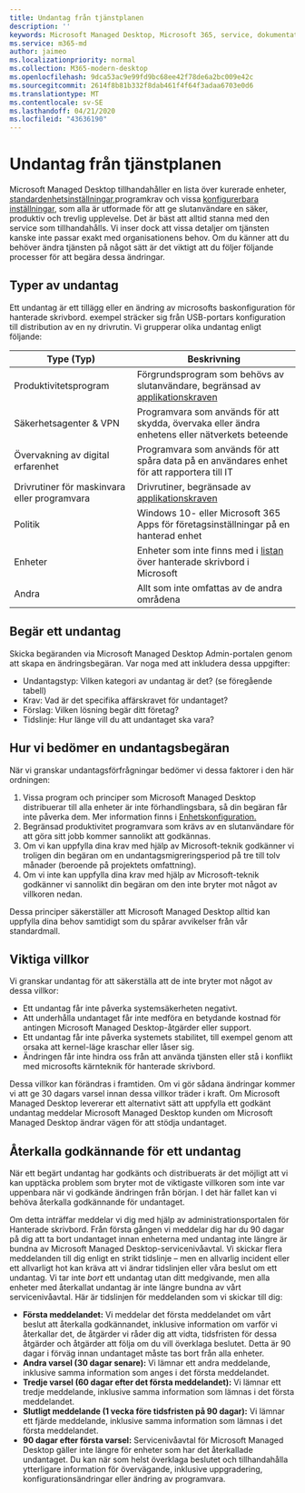 ```yaml
---
title: Undantag från tjänstplanen
description: ''
keywords: Microsoft Managed Desktop, Microsoft 365, service, dokumentation
ms.service: m365-md
author: jaimeo
ms.localizationpriority: normal
ms.collection: M365-modern-desktop
ms.openlocfilehash: 9dca53ac9e99fd9bc68ee42f78de6a2bc009e42c
ms.sourcegitcommit: 2614f8b81b332f8dab461f4f64f3adaa6703e0d6
ms.translationtype: MT
ms.contentlocale: sv-SE
ms.lasthandoff: 04/21/2020
ms.locfileid: "43636190"
---
```

# <a name="exceptions-to-the-service-plan"></a>Undantag från tjänstplanen

Microsoft Managed Desktop tillhandahåller en lista över kurerade enheter, [standardenhetsinställningar,](device-policies.md)programkrav och vissa [konfigurerbara inställningar](../working-with-managed-desktop/config-setting-overview.md), som alla är utformade för att ge slutanvändare en säker, produktiv och trevlig upplevelse. Det är bäst att alltid stanna med den service som tillhandahålls. Vi inser dock att vissa detaljer om tjänsten kanske inte passar exakt med organisationens behov. Om du känner att du behöver ändra tjänsten på något sätt är det viktigt att du följer följande processer för att begära dessa ändringar.
 
## <a name="types-of-exceptions"></a>Typer av undantag

Ett undantag är ett tillägg eller en ändring av microsofts baskonfiguration för hanterade skrivbord. exempel sträcker sig från USB-portars konfiguration till distribution av en ny drivrutin. Vi grupperar olika undantag enligt följande:

|Type (Typ)  |Beskrivning  |
|---------|---------|
|Produktivitetsprogram     |  Förgrundsprogram som behövs av slutanvändare, begränsad av [applikationskraven](mmd-app-requirements.md)       |
|Säkerhetsagenter & VPN     |  Programvara som används för att skydda, övervaka eller ändra enhetens eller nätverkets beteende       |
|Övervakning av digital erfarenhet     |  Programvara som används för att spåra data på en användares enhet för att rapportera till IT       |
|Drivrutiner för maskinvara eller programvara     |   Drivrutiner, begränsade av [applikationskraven](mmd-app-requirements.md)      |
|Politik     | Windows 10- eller Microsoft 365 Apps för företagsinställningar på en hanterad enhet        |
|Enheter     | Enheter som inte finns med i [listan](device-list.md) över hanterade skrivbord i Microsoft        |
|Andra     |  Allt som inte omfattas av de andra områdena       |
 
## <a name="request-an-exception"></a>Begär ett undantag

Skicka begäranden via Microsoft Managed Desktop Admin-portalen genom att skapa en ändringsbegäran. Var noga med att inkludera dessa uppgifter:

-   Undantagstyp: Vilken kategori av undantag är det? (se föregående tabell)
-   Krav: Vad är det specifika affärskravet för undantaget?
-   Förslag: Vilken lösning begär ditt företag?
-   Tidslinje: Hur länge vill du att undantaget ska vara? 

## <a name="how-we-assess-an-exception-request"></a>Hur vi bedömer en undantagsbegäran

När vi granskar undantagsförfrågningar bedömer vi dessa faktorer i den här ordningen:
 
1.  Vissa program och principer som Microsoft Managed Desktop distribuerar till alla enheter är inte förhandlingsbara, så din begäran får inte påverka dem. Mer information finns i [Enhetskonfiguration.](device-policies.md)
2.  Begränsad produktivitet programvara som krävs av en slutanvändare för att göra sitt jobb kommer sannolikt att godkännas. 
3.  Om vi kan uppfylla dina krav med hjälp av Microsoft-teknik godkänner vi troligen din begäran om en undantagsmigreringsperiod på tre till tolv månader (beroende på projektets omfattning).
4.  Om vi inte kan uppfylla dina krav med hjälp av Microsoft-teknik godkänner vi sannolikt din begäran om den inte bryter mot något av villkoren nedan.  

Dessa principer säkerställer att Microsoft Managed Desktop alltid kan uppfylla dina behov samtidigt som du spårar avvikelser från vår standardmall. 

## <a name="key-conditions"></a>Viktiga villkor

Vi granskar undantag för att säkerställa att de inte bryter mot något av dessa villkor:

-   Ett undantag får inte påverka systemsäkerheten negativt. 
-   Att underhålla undantaget får inte medföra en betydande kostnad för antingen Microsoft Managed Desktop-åtgärder eller support.
-   Ett undantag får inte påverka systemets stabilitet, till exempel genom att orsaka att kernel-läge kraschar eller låser sig.
-   Ändringen får inte hindra oss från att använda tjänsten eller stå i konflikt med microsofts kärnteknik för hanterade skrivbord.

Dessa villkor kan förändras i framtiden. Om vi gör sådana ändringar kommer vi att ge 30 dagars varsel innan dessa villkor träder i kraft.  Om Microsoft Managed Desktop levererar ett alternativt sätt att uppfylla ett godkänt undantag meddelar Microsoft Managed Desktop kunden om Microsoft Managed Desktop ändrar vägen för att stödja undantaget. 

## <a name="revoking-approval-for-an-exception"></a>Återkalla godkännande för ett undantag

När ett begärt undantag har godkänts och distribuerats är det möjligt att vi kan upptäcka problem som bryter mot de viktigaste villkoren som inte var uppenbara när vi godkände ändringen från början. I det här fallet kan vi behöva återkalla godkännande för undantaget.
 
Om detta inträffar meddelar vi dig med hjälp av administrationsportalen för Hanterade skrivbord. Från första gången vi meddelar dig har du 90 dagar på dig att ta bort undantaget innan enheterna med undantag inte längre är bundna av Microsoft Managed Desktop-servicenivåavtal. Vi skickar flera meddelanden till dig enligt en strikt tidslinje – men en allvarlig incident eller ett allvarligt hot kan kräva att vi ändrar tidslinjen eller våra beslut om ett undantag. Vi tar inte *bort* ett undantag utan ditt medgivande, men alla enheter med återkallat undantag är inte längre bundna av vårt servicenivåavtal. Här är tidslinjen för meddelanden som vi skickar till dig:

- **Första meddelandet:** Vi meddelar det första meddelandet om vårt beslut att återkalla godkännandet, inklusive information om varför vi återkallar det, de åtgärder vi råder dig att vidta, tidsfristen för dessa åtgärder och åtgärder att följa om du vill överklaga beslutet. Detta är 90 dagar i förväg innan undantaget måste tas bort från alla enheter. 
- **Andra varsel (30 dagar senare):** Vi lämnar ett andra meddelande, inklusive samma information som anges i det första meddelandet. 
- **Tredje varsel (60 dagar efter det första meddelandet):** Vi lämnar ett tredje meddelande, inklusive samma information som lämnas i det första meddelandet. 
- **Slutligt meddelande (1 vecka före tidsfristen på 90 dagar):** Vi lämnar ett fjärde meddelande, inklusive samma information som lämnas i det första meddelandet.
- **90 dagar efter första varsel:** Servicenivåavtal för Microsoft Managed Desktop gäller inte längre för enheter som har det återkallade undantaget. Du kan när som helst överklaga beslutet och tillhandahålla ytterligare information för övervägande, inklusive uppgradering, konfigurationsändringar eller ändring av programvara. 


